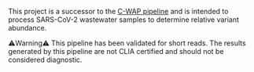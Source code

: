 This project is a successor to the [C-WAP pipeline](https://github.com/CFSAN-Biostatistics/C-WAP) and is intended to process SARS-CoV-2 wastewater samples to determine relative variant abundance.  

⚠️Warning⚠️ This pipeline has been validated for short reads. The results generated by this pipeline are not CLIA certified and should not be considered diagnostic.
